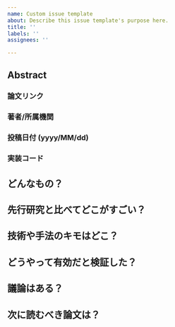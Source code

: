 ```yaml
---
name: Custom issue template
about: Describe this issue template's purpose here.
title: ''
labels: ''
assignees: ''

---
```


## Abstract

### 論文リンク

### 著者/所属機関

### 投稿日付 (yyyy/MM/dd)

### 実装コード

## どんなもの？

## 先行研究と比べてどこがすごい？

## 技術や手法のキモはどこ？

## どうやって有効だと検証した？

## 議論はある？

## 次に読むべき論文は？
